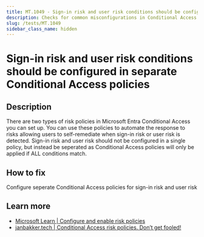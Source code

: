 ```yaml
---
title: MT.1049 - Sign-in risk and user risk conditions should be configured in separate Conditional Access policies
description: Checks for common misconfigurations in Conditional Access: both user risk and sign-in risk are configured in one policy.
slug: /tests/MT.1049
sidebar_class_name: hidden
---
```


# Sign-in risk and user risk conditions should be configured in separate Conditional Access policies

## Description

There are two types of risk policies in Microsoft Entra Conditional Access you can set up. You can use these policies to automate the response to risks allowing users to self-remediate when sign-in risk or user risk is detected.
Sign-in risk and user risk should not be configured in a single policy, but instead be seperated as Conditional Access policies will only be applied if ALL conditions match. 

## How to fix

Configure seperate Conditional Access policies for sign-in risk and user risk

## Learn more
  - [Microsoft Learn | Configure and enable risk policies](https://learn.microsoft.com/en-us/entra/id-protection/howto-identity-protection-configure-risk-policies)
  - [janbakker.tech | Conditional Access risk policies. Don’t get fooled!](https://janbakker.tech/conditional-access-risk-policies-dont-get-fooled/)
